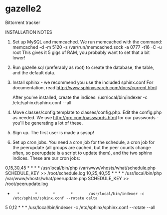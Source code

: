 # gazelle2
Bittorrent tracker

INSTALLATION NOTES
1. Set up MySQL and memcached. We run memcached with the command:
	memcached -d -m 5120 -s /var/run/memcached.sock -a 0777 -t16 -C -u root
	This gives it 5 gigs of RAM, you probably want to set that a bit lower!
2. Run gazelle.sql (preferably as root) to create the database, the table, and the default data.
3. Install sphinx - we recommend you use the included sphinx.conf
	For documentation, read http://www.sphinxsearch.com/docs/current.html
	
	After you've installed, create the indices:
	/usr/local/bin/indexer -c /etc/sphinx/sphinx.conf --all
	
4. Move classes/config.template to classes/config.php. Edit the config.php as needed. 
	We use http://grc.com/passwords.html for our passwords - you'll be generating a lot of these.
5. Sign up. The first user is made a sysop!
6. Set up cron jobs. You need a cron job for the schedule, a cron job for 
the peerupdate (all groups are cached, but the peer counts change often, 
so peerupdate is a script to update them), and the two sphinx indices. 
These are our cron jobs:

0,15,30,45 *    *       *       *       /usr/local/bin/php /var/www/vhosts/what/schedule.php SCHEDULE_KEY >> /root/schedule.log
10,25,40,55 *  *        *       *       /usr/local/bin/php /var/www/vhosts/what/peerupdate.php SCHEDULE_KEY >> /root/peerupdate.log
*       *       *       *       *       /usr/local/bin/indexer -c /etc/sphinx/sphinx.conf --rotate delta
5       0,12    *       *       *       /usr/local/bin/indexer -c /etc/sphinx/sphinx.conf --rotate --all

